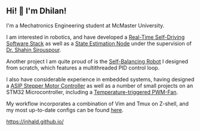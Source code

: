 ## Hi! 👋 I'm Dhilan!

I'm a Mechatronics Engineering student at McMaster University. 

I am interested in robotics, and have developed a [Real-Time Self-Driving Software Stack](https://github.com/inhald/svm_self_driving) as well as a [State Estimation Node](https://github.com/inhald/state_estimation_node) under the supervision of [Dr. Shahin Sirouspour](https://scholar.google.com/citations?user=9KcS4cMAAAAJ&hl=en).

Another project I am quite proud of is the [Self-Balancing Robot](https://github.com/inhald/self_balancing_robot) I designed from scratch, which features a multithreaded PID control loop. 

I also have considerable experience in embedded systems, having designed a [ASIP Stepper Motor Controller](https://github.com/inhald/asip_stepper_motor) as well as a number of small projects on an STM32 Microcontroller, including a [Temperature-triggered PWM-Fan](https://github.com/inhald/stm32_embedded_projects/tree/main/PWM-Fan). 

My workflow incorporates a combination of Vim and Tmux on Z-shell, and my most up-to-date configs can be found [here](https://github.com/inhald/configs).

https://inhald.github.io/
